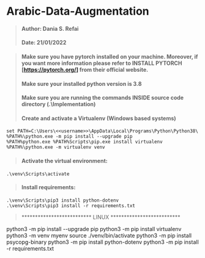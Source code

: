 # Arabic-Data-Augmentation
> #### Author: Dania S. Refai
> #### Date: 21/01/2022


> #### Make sure you have pytorch installed on your machine. Moreover, if you want more information please refer to INSTALL PYTORCH [https://pytorch.org/] from their official website.
> #### Make sure your installed python version is 3.8
> #### Make sure you are running the commands INSIDE source code directory (.\Implementation\)
> #### Create and activate a Virtualenv (Windows based systems)
    set PATH=C:\Users\<<username>>\AppData\Local\Programs\Python\Python38\
    %PATH%\python.exe -m pip install --upgrade pip
    %PATH%python.exe %PATH%Scripts\pip.exe install virtualenv    
    %PATH%\python.exe -m virtualenv venv 
    
> #### Activate the virtual environment:
    .\venv\Scripts\activate

> #### Install requirements:
    .\venv\Scripts\pip3 install python-dotenv
    .\venv\Scripts\pip3 install -r requirements.txt


> ************************** LINUX **************************

python3 -m pip install --upgrade pip
python3 -m pip install virtualenv
python3 -m venv myenv 
source  ./venv/bin/activate
python3 -m pip install psycopg-binary
python3 -m pip install python-dotenv
python3 -m pip install -r requirements.txt
